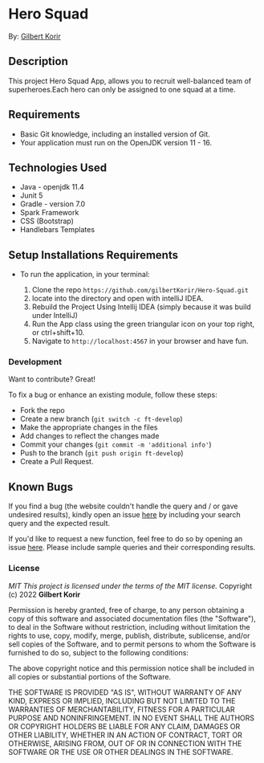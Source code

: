 # Hero Squad

By: [Gilbert Korir](https://github.com/gilbertKorir)

## Description

This project Hero Squad App, allows you to recruit well-balanced team of superheroes.Each hero can only be assigned to one squad at a time.

## Requirements

- Basic Git knowledge, including an installed version of Git.
- Your application must run on the OpenJDK version 11 - 16.

## Technologies Used

* Java - openjdk 11.4 
* Junit 5
* Gradle - version 7.0 
* Spark Framework
* CSS (Bootstrap)
* Handlebars Templates


## Setup Installations Requirements
* To run the application, in your terminal:

    1. Clone the repo `https://github.com/gilbertKorir/Hero-Squad.git`
    2. locate into the directory and open with intelliJ IDEA.
    3. Rebuild the Project Using Intellij IDEA (simply because it was build under IntelliJ)
    4. Run the App class using the green triangular icon on your top right, or ctrl+shift+10.
    5. Navigate to `http://localhost:4567` in your browser and have fun.


### Development

Want to contribute? Great!

To fix a bug or enhance an existing module, follow these steps:

- Fork the repo
- Create a new branch (`git switch -c ft-develop`)
- Make the appropriate changes in the files
- Add changes to reflect the changes made
- Commit your changes (`git commit -m 'additional info'`)
- Push to the branch (`git push origin ft-develop`)
- Create a Pull Request.

## Known Bugs

If you find a bug (the website couldn't handle the query and / or gave undesired results), kindly open an issue [here](https://github.com/yomZsamora/Hero-Squad/issues/new) by including your search query and the expected result.

If you'd like to request a new function, feel free to do so by opening an issue [here](https://github.com/yomZsamora/Hero-Squad/issues/new). Please include sample queries and their corresponding results.

### License

*MIT*
*This project is licensed under the terms of the MIT license.*
Copyright (c) 2022 **Gilbert Korir**

Permission is hereby granted, free of charge, to any person obtaining a copy of this software and associated documentation files (the "Software"), to deal in the Software without restriction, including without limitation the rights to use, copy, modify, merge, publish, distribute, sublicense, and/or sell copies of the Software, and to permit persons to whom the Software is furnished to do so, subject to the following conditions:

The above copyright notice and this permission notice shall be included in all copies or substantial portions of the Software.

THE SOFTWARE IS PROVIDED "AS IS", WITHOUT WARRANTY OF ANY KIND, EXPRESS OR IMPLIED, INCLUDING BUT NOT LIMITED TO THE WARRANTIES OF MERCHANTABILITY, FITNESS FOR A PARTICULAR PURPOSE AND NONINFRINGEMENT. IN NO EVENT SHALL THE AUTHORS OR COPYRIGHT HOLDERS BE LIABLE FOR ANY CLAIM, DAMAGES OR OTHER LIABILITY, WHETHER IN AN ACTION OF CONTRACT, TORT OR OTHERWISE, ARISING FROM, OUT OF OR IN CONNECTION WITH THE SOFTWARE OR THE USE OR OTHER DEALINGS IN THE SOFTWARE.